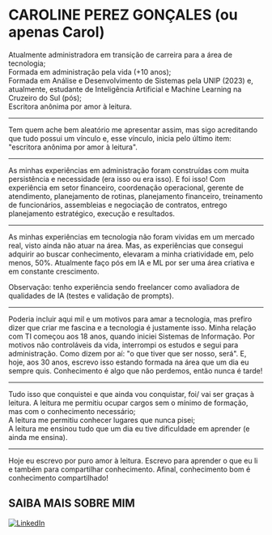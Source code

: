 <body>
  <h1>CAROLINE PEREZ GONÇALES (ou apenas Carol)</h1>
  <p>
    Atualmente administradora em transição de carreira para a área de tecnologia;<br>
    Formada em administração pela vida (+10 anos);<br>
    Formada em Análise e Desenvolvimento de Sistemas pela UNIP (2023) e, atualmente, estudante de Inteligência Artificial e Machine Learning na Cruzeiro do Sul (pós);<br>
    Escritora anônima por amor à leitura.
  </p>
  <hr>
   <p>Tem quem ache bem aleatório me apresentar assim, mas sigo acreditando que tudo possui um vínculo e, esse vínculo, inicia pelo último item: "escritora anônima por amor à leitura".
  </p>
  <hr>
  <p>
    As minhas experiências em administração foram construídas com muita persistência e necessidade (era isso ou era isso). E foi isso! 
    Com experiência em setor financeiro, coordenação operacional, gerente de atendimento, planejamento de rotinas, planejamento financeiro, treinamento de funcionários, assembleias e negociação de contratos, entrego planejamento estratégico, execução e resultados.
  </p>
  <hr>
  <p>
    As minhas experiências em tecnologia não foram vividas em um mercado real, visto ainda não atuar na área. Mas, as experiências que consegui adquirir ao buscar conhecimento, elevaram a minha criatividade em, pelo menos, 50%.
    Atualmente faço pós em IA e ML por ser uma área criativa e em constante crescimento.
    <p>Observação: tenho experiência sendo freelancer como avaliadora de qualidades de IA (testes e validação de prompts).</p>
  </p>
  <hr>
  <p>
    Poderia incluir aqui mil e um motivos para amar a tecnologia, mas prefiro dizer que criar me fascina e a tecnologia é justamente isso. 
    Minha relação com TI começou aos 18 anos, quando iniciei Sistemas de Informação. Por motivos não controláveis da vida, interrompi os estudos e segui para administração.
    Como dizem por aí: "o que tiver que ser nosso, será". E, hoje, aos 30 anos, escrevo isso estando formada na área que um dia eu sempre quis. Conhecimento é algo que não perdemos, então nunca é tarde!
  </p>
  <hr>
  <p>
    Tudo isso que conquistei e que ainda vou conquistar, foi/ vai ser graças à leitura.
    A leitura me permitiu ocupar cargos sem o mínimo de formação, mas com o conhecimento necessário;<br>
    A leitura me permitiu conhecer lugares que nunca pisei;<br>
    A leitura me ensinou tudo que um dia eu tive dificuldade em aprender (e ainda me ensina).
  </p>
  <hr>
  <p>
    Hoje eu escrevo por puro amor à leitura. Escrevo para aprender o que eu li e também para compartilhar conhecimento. Afinal, conhecimento bom é conhecimento compartilhado!
  </p>
  <h2>SAIBA MAIS SOBRE MIM</h2>
  <div class="linkedin-badge">
    <a href="https://www.linkedin.com/in/caroline-gon%C3%A7ales/" target="_blank">
      <img src="https://img.shields.io/badge/LinkedIn-0077B5?style=for-the-badge&logo=linkedin&logoColor=white" alt="LinkedIn">
    </a>
  </div>
</body>
</html>
